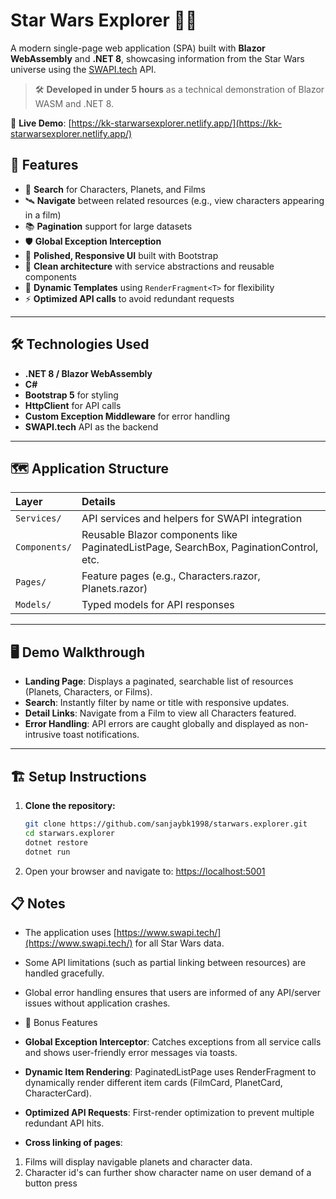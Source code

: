 # Star Wars Explorer 🌌✨

A modern single-page web application (SPA) built with **Blazor WebAssembly** and **.NET 8**, showcasing information from the Star Wars universe using the [SWAPI.tech](https://www.swapi.tech/) API.

> 🛠️ **Developed in under 5 hours** as a technical demonstration of Blazor WASM and .NET 8.

🔗 **Live Demo**: [https://kk-starwarsexplorer.netlify.app/](https://kk-starwarsexplorer.netlify.app/)

## 🚀 Features

- 🔎 **Search** for Characters, Planets, and Films
- 🛰️ **Navigate** between related resources (e.g., view characters appearing in a film)
- 📚 **Pagination** support for large datasets
- 🛡️ **Global Exception Interception**
- 🎨 **Polished, Responsive UI** built with Bootstrap
- 🧹 **Clean architecture** with service abstractions and reusable components
- 🧩 **Dynamic Templates** using `RenderFragment<T>` for flexibility
- ⚡ **Optimized API calls** to avoid redundant requests

---

## 🛠️ Technologies Used

- **.NET 8 / Blazor WebAssembly**
- **C#**
- **Bootstrap 5** for styling
- **HttpClient** for API calls
- **Custom Exception Middleware** for error handling
- **SWAPI.tech** API as the backend

---

## 🗺️ Application Structure

| Layer | Details |
|:---|:---|
| `Services/` | API services and helpers for SWAPI integration |
| `Components/` | Reusable Blazor components like PaginatedListPage, SearchBox, PaginationControl, etc. |
| `Pages/` | Feature pages (e.g., Characters.razor, Planets.razor) |
| `Models/` | Typed models for API responses |

---

## 🖥️ Demo Walkthrough

- **Landing Page**: Displays a paginated, searchable list of resources (Planets, Characters, or Films).
- **Search**: Instantly filter by name or title with responsive updates.
- **Detail Links**: Navigate from a Film to view all Characters featured.
- **Error Handling**: API errors are caught globally and displayed as non-intrusive toast notifications.

---

## 🏗️ Setup Instructions

1. **Clone the repository:**
   ```bash
   git clone https://github.com/sanjaybk1998/starwars.explorer.git
   cd starwars.explorer
   dotnet restore
   dotnet run
   ```
2. Open your browser and navigate to: [https://localhost:5001](https://localhost:5001)

## 📋 Notes
- The application uses [https://www.swapi.tech/](https://www.swapi.tech/) for all Star Wars data.
- Some API limitations (such as partial linking between resources) are handled gracefully.
- Global error handling ensures that users are informed of any API/server issues without application crashes.

- 🧠 Bonus Features
- **Global Exception Interceptor**:
Catches exceptions from all service calls and shows user-friendly error messages via toasts.
- **Dynamic Item Rendering**:
PaginatedListPage uses RenderFragment<T> to dynamically render different item cards (FilmCard, PlanetCard, CharacterCard).
- **Optimized API Requests**:
First-render optimization to prevent multiple redundant API hits.
- **Cross linking of pages**:
1. Films will display navigable planets and character data.
2. Character id's can further show character name on user demand of a button press
